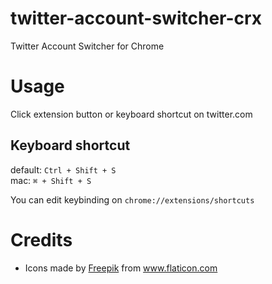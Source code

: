 # twitter-account-switcher-crx
Twitter Account Switcher for Chrome

# Usage

Click extension button or keyboard shortcut on twitter.com

## Keyboard shortcut

default: `Ctrl + Shift + S`  
mac: `⌘ + Shift + S`


You can edit keybinding on `chrome://extensions/shortcuts`


# Credits

- <div>Icons made by <a href="https://www.flaticon.com/authors/freepik" title="Freepik">Freepik</a> from <a href="https://www.flaticon.com/"             title="Flaticon">www.flaticon.com</a></div>
